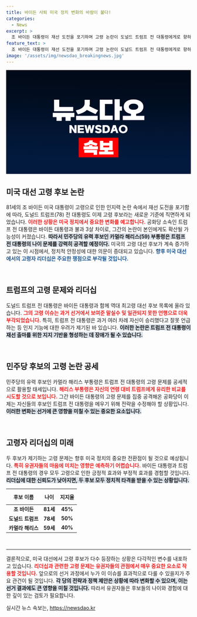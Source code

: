 ```yaml
---
title: 바이든 사퇴 미국 정치 변화의 바람이 불다!
categories:
  - News
excerpt: >
  조 바이든 대통령이 재선 도전을 포기하며 고령 논란이 도널드 트럼프 전 대통령에게로 향하고 있다. 이제 두 후보 모두 70대에 접어들면서 미국 대선에서 고령 리더십의 진실된 평가가 시작될 전망이다.
feature_text: >
  조 바이든 대통령이 재선 도전을 포기하며 고령 논란이 도널드 트럼프 전 대통령에게로 향하고 있다. 이제 두 후보 모두 70대에 접어들면서 미국 대선에서 고령 리더십의 진실된 평가가 시작될 전망이다.
image: '/assets/img/newsdao_breakingnews.jpg'
---
```


<p><img src="/assets/img/newsdao_breakingnews.jpg" alt="flaretime 속보" /></p>

<h2 data-ke-size="size26">미국 대선 고령 후보 논란</h2>

<p data-ke-size="size16">81세의 조 바이든 미국 대통령이 고령으로 인한 인지력 논란 속에서 재선 도전을 포기함에 따라, 도널드 트럼프(78) 전 대통령도 이제 고령 후보라는 새로운 기준에 직면하게 되었습니다. <b><span style="color: #ee2323;">이러한 상황은 미국 정치에서 중요한 변화를 예고합니다.</span></b> 공화당 소속인 트럼프 전 대통령은 바이든 대통령과 불과 3살 차이로, 그간의 논란이 본인에게도 확산될 가능성이 커졌습니다. <b><span style="background-color: #21538527;">따라서 민주당의 유력 후보인 카멀라 해리스(59) 부통령은 트럼프 전 대통령의 나이 문제를 강력히 공격할 예정이다.</span></b>  미국의 고령 대선 후보가 계속 증가하고 있는 이 시점에서, 정치적 안정성에 대한 의문이 증대되고 있습니다. <b><span style="color: #1a5490;">향후 미국 대선에서의 고령자 리더십은 주요한 쟁점으로 부각될 것입니다.</span></b></p>

<p data-ke-size="size16">&nbsp;</p>

<h2 data-ke-size="size26">트럼프의 고령 문제와 리더십</h2>

<p data-ke-size="size16">도널드 트럼프 전 대통령은 바이든 대통령과 함께 역대 최고령 대선 후보 목록에 올라 있습니다. <b><span style="color: #ee2323;">그의 고령 이슈는 과거 선거에서 보여준 말실수 및 일관되지 못한 언행으로 더욱 부각되었습니다.</span></b> 특히, 트럼프 전 대통령은 과거 여러 차례 자신이 승리했다고 잘못 언급하는 등 인지 기능에 대한 우려가 제기된 바 있습니다. <b><span style="background-color: #21538527;">이러한 논란은 트럼프 전 대통령이 재선 출마를 위한 지지 기반을 형성하는 데 장애가 될 수 있습니다.</span></b></p>

<p data-ke-size="size16">&nbsp;</p>

<h2 data-ke-size="size26">민주당 후보의 고령 논란 공세</h2>

<p data-ke-size="size16">민주당의 유력 후보인 카멀라 해리스 부통령은 트럼프 전 대통령의 고령 문제를 공세적으로 활용할 태세입니다. <b><span style="color: #ee2323;">해리스 부통령은 자신의 연령 대비 트럼프에게 유리한 비교를 시도할 것으로 보입니다.</span></b>  그간 바이든 대통령의 고령 문제를 집중 공격해온 공화당이 이제는 자신들의 후보인 트럼프 전 대통령을 메우기 위해 전략을 수정해야 할 상황입니다. <b><span style="background-color: #21538527;">이러한 변화는 선거에 큰 영향을 미칠 수 있는 중요한 요소입니다.</span></b></p>

<p data-ke-size="size16">&nbsp;</p>

<h2 data-ke-size="size26">고령자 리더십의 미래</h2>

<p data-ke-size="size16">두 후보가 제기하는 고령 문제는 향후 미국 정치의 중요한 전환점이 될 것으로 예상됩니다. <b><span style="color: #ee2323;">특히 유권자들의 마음에 미치는 영향은 예측하기 어렵습니다.</span></b> 바이든 대통령과 트럼프 전 대통령의 경우 모두 고령으로 인한 긍정적 효과와 부정적 효과를 경험할 것입니다. <b><span style="background-color: #21538527;">리더십에 대한 신뢰도가 낮아지면, 두 후보 모두 정치적 타격을 받을 수 있는 상황입니다.</span></b> </p>

<p data-ke-size="size16"></p>

<table style="width: 100%; border-collapse: collapse;">
<thead>
<tr>
<th style="text-align: center; height: 35px;"><b>후보 이름</b></th>
<th style="text-align: center; height: 35px;"><b>나이</b></th>
<th style="text-align: center; height: 35px;"><b>지지율</b></th>
</tr>
</thead>
<tbody>
<tr>
<td style="text-align: center; height: 17px;"><b>조 바이든</b></td>
<td style="text-align: center; height: 17px;"><b>81세</b></td>
<td style="text-align: center; height: 17px;"><b>45%</b></td>
</tr>
<tr>
<td style="text-align: center; height: 17px;"><b>도널드 트럼프</b></td>
<td style="text-align: center; height: 17px;"><b>78세</b></td>
<td style="text-align: center; height: 17px;"><b>50%</b></td>
</tr>
<tr>
<td style="text-align: center; height: 17px;"><b>카멀라 해리스</b></td>
<td style="text-align: center; height: 17px;"><b>59세</b></td>
<td style="text-align: center; height: 17px;"><b>40%</b></td>
</tr>
</tbody>
</table>

<p data-ke-size="size16">&nbsp;</p>

<hr />

<p data-ke-size="size16">결론적으로, 미국 대선에서 고령 후보가 다수 등장하는 상황은 다각적인 변수를 내포하고 있습니다. <b><span style="color: #ee2323;">리더십과 관련한 고령 문제는 유권자들의 관점에서 매우 중요한 요소로 작용할 것입니다.</span></b> 앞으로의 선거 과정에서 누가 이 이슈를 효과적으로 다룰 수 있을지가 주요 관건이 될 것입니다. <b><span style="background-color: #21538527;">각 당의 전략과 정책 제안은 상황에 따라 변화할 수 있으며, 이는 선거 결과에도 큰 영향을 미칠 것입니다.</span></b> 따라서 유권자들은 후보들의 나이와 경험에 대한 깊이 있는 검토가 필요합니다.</p>
실시간 뉴스 속보는, <a href="https://newsdao.kr" rel="dofollow">https://newsdao.kr</a>


